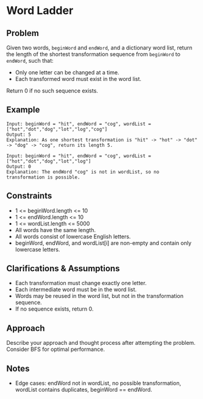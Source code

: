 # Word Ladder

## Problem
Given two words, `beginWord` and `endWord`, and a dictionary word list, return the length of the shortest transformation sequence from `beginWord` to `endWord`, such that:
- Only one letter can be changed at a time.
- Each transformed word must exist in the word list.

Return 0 if no such sequence exists.

## Example
```
Input: beginWord = "hit", endWord = "cog", wordList = ["hot","dot","dog","lot","log","cog"]
Output: 5
Explanation: As one shortest transformation is "hit" -> "hot" -> "dot" -> "dog" -> "cog", return its length 5.

Input: beginWord = "hit", endWord = "cog", wordList = ["hot","dot","dog","lot","log"]
Output: 0
Explanation: The endWord "cog" is not in wordList, so no transformation is possible.
```

## Constraints
- 1 <= beginWord.length <= 10
- 1 <= endWord.length <= 10
- 1 <= wordList.length <= 5000
- All words have the same length.
- All words consist of lowercase English letters.
- beginWord, endWord, and wordList[i] are non-empty and contain only lowercase letters.

## Clarifications & Assumptions
- Each transformation must change exactly one letter.
- Each intermediate word must be in the word list.
- Words may be reused in the word list, but not in the transformation sequence.
- If no sequence exists, return 0.

## Approach
Describe your approach and thought process after attempting the problem. Consider BFS for optimal performance.

## Notes
- Edge cases: endWord not in wordList, no possible transformation, wordList contains duplicates, beginWord == endWord. 